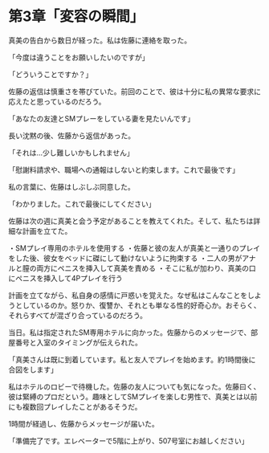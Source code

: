 # 第3章「変容の瞬間」

真美の告白から数日が経った。私は佐藤に連絡を取った。

「今度は違うことをお願いしたいのですが」

「どういうことですか？」

佐藤の返信は慎重さを帯びていた。前回のことで、彼は十分に私の異常な要求に応えたと思っているのだろう。

「あなたの友達とSMプレーをしている妻を見たいんです」

長い沈黙の後、佐藤から返信があった。

「それは...少し難しいかもしれません」

「慰謝料請求や、職場への通報はしないと約束します。これで最後です」

私の言葉に、佐藤はしぶしぶ同意した。

「わかりました。これで最後にしてください」

佐藤は次の週に真美と会う予定があることを教えてくれた。そして、私たちは詳細な計画を立てた。

・SMプレイ専用のホテルを使用する
・佐藤と彼の友人が真美と一通りのプレイをした後、彼女をベッドに磔にして動けないように拘束する
・二人の男がアナルと膣の両方にペニスを挿入して真美を責める
・そこに私が加わり、真美の口にペニスを挿入して4Pプレイを行う

計画を立てながら、私自身の感情に戸惑いを覚えた。なぜ私はこんなことをしようとしているのか。怒りか、復讐か、それとも単なる性的好奇心か。おそらく、それらすべてが混ざり合っているのだろう。

当日。私は指定されたSM専用ホテルに向かった。佐藤からのメッセージで、部屋番号と入室のタイミングが伝えられた。

「真美さんは既に到着しています。私と友人でプレイを始めます。約1時間後に合図をします」

私はホテルのロビーで待機した。佐藤の友人についても気になった。佐藤曰く、彼は緊縛のプロだという。趣味としてSMプレイを楽しむ男性で、真美とは以前にも複数回プレイしたことがあるそうだ。

1時間が経過し、佐藤からメッセージが届いた。

「準備完了です。エレベーターで5階に上がり、507号室にお越しください」